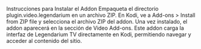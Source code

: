 Instrucciones para Instalar el Addon
Empaqueta el directorio plugin.video.legendarium en un archivo ZIP.
En Kodi, ve a Add-ons > Install from ZIP file y selecciona el archivo ZIP del addon.
Una vez instalado, el addon aparecerá en la sección de Video Add-ons.
Este addon carga la interfaz de Legendarium TV directamente en Kodi, permitiendo navegar y acceder al contenido del sitio.
